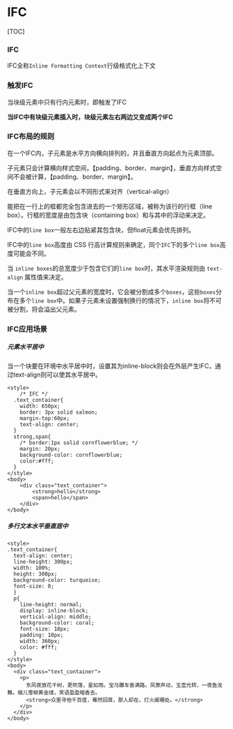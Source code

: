 # IFC



[TOC]

### IFC

IFC全称`Inline Formatting Context`行级格式化上下文

### 触发IFC

当块级元素中只有行内元素时，即触发了IFC

**当IFC中有块级元素插入时，块级元素左右两边又变成两个IFC**

### IFC布局的规则

在一个IFC内，子元素是水平方向横向排列的，并且垂直方向起点为元素顶部。

子元素只会计算横向样式空间，【padding、border、margin】，垂直方向样式空间不会被计算，【padding、border、margin】。

在垂直方向上，子元素会以不同形式来对齐（vertical-align）

能把在一行上的框都完全包含进去的一个矩形区域，被称为该行的行框（line box）。行框的宽度是由包含块（containing box）和与其中的浮动来决定。

IFC中的`line box`一般左右边贴紧其包含块，但float元素会优先排列。

IFC中的`line box`高度由 CSS 行高计算规则来确定，同个`IFC`下的多个`line box`高度可能会不同。

当 `inline boxes`的总宽度少于包含它们的`line box`时，其水平渲染规则由 `text-align` 属性值来决定。

当一个`inline box`超过父元素的宽度时，它会被分割成多个`boxes`，这些`boxes`分布在多个`line box`中。如果子元素未设置强制换行的情况下，`inline box`将不可被分割，将会溢出父元素。

### IFC应用场景

##### 元素水平居中

当一个块要在环境中水平居中时，设置其为inline-block则会在外层产生IFC，通过text-align则可以使其水平居中。

```
<style>
	/* IFC */
  .text_container{
    width: 650px;
    border: 3px solid salmon;
    margin-top:60px;
    text-align: center;
  }
  strong,span{
    /* border:1px solid cornflowerblue; */
    margin: 20px;
    background-color: cornflowerblue;
    color:#fff;
  }
</style>
<body>
    <div class="text_container">
        <strong>hello</strong>
        <span>hello</span>
    </div>
</body>
```

##### 多行文本水平垂直居中

```
<style>
.text_container{
  text-align: center;
  line-height: 300px;
  width: 100%;
  height: 300px;
  background-color: turquoise;
  font-size: 0;
  }
  p{
    line-height: normal;
    display: inline-block;
    vertical-align: middle;
    background-color: coral;
    font-size: 18px;
    padding: 10px;
    width: 360px;
    color: #fff;
  }
</style>
<body>
  <div class="text_container">
    <p>
      东风夜放花千树，更吹落，星如雨。宝马雕车香满路。凤箫声动，玉壶光转，一夜鱼龙舞。蛾儿雪柳黄金缕，笑语盈盈暗香去。
      <strong>众里寻他千百度，蓦然回首，那人却在，灯火阑珊处。</strong>
    </p>
  </div>
</body>
```

